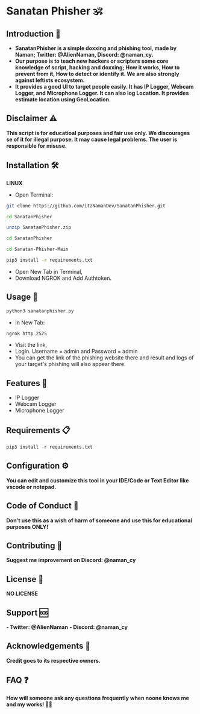 # Sanatan Phisher 🕉️

## Introduction 🌟
- **SanatanPhisher is a simple doxxing and phishing tool, made by Naman; Twitter: @AlienNaman, Discord: @naman_cy.**
- **Our purpose is to teach new hackers or scripters some core knowledge of script, hacking and doxxing; How it works, How to prevent from it, How to detect or identify it. We are also strongly against leftists ecosystem.**
- **It provides a good UI to target people easily. It has IP Logger, Webcam Logger, and Microphone Logger. It can also log Location. It provides estimate location using GeoLocation.**

## Disclaimer ⚠️
**This script is for educatioal purposes and fair use only. We discourages se of it for illegal purpose. It may cause legal problems. The user is responsible for misuse.**

## Installation 🛠️

**LINUX**
- Open Terminal:

```bash
git clone https://github.com/itzNamanDev/SanatanPhisher.git
```
```bash
cd SanatanPhisher
```
```bash
unzip SanatanPhisher.zip
```
```bash
cd SanatanPhisher
```
```bash
cd Sanatan-Phisher-Main
```
```bash
pip3 install -r requirements.txt
```

- Open New Tab in Terminal,
- Download NGROK and Add Authtoken.

## Usage 🚀

```bash
python3 sanatanphisher.py
```

- In New Tab:

```bash
ngrok http 2525
```

- Visit the link,
- Login. Username = admin and Password = admin
- You can get the link of the phishing website there and result and logs of your target's phishing will also appear there.

## Features 🎯
- IP Logger
- Webcam Logger
- Microphone Logger

## Requirements 📋
```py
pip3 install -r requirements.txt
```

## Configuration ⚙️
**You can edit and customize this tool in your IDE/Code or Text Editor like vscode or notepad.**

## Code of Conduct 🤝
**Don't use this as a wish of harm of someone and use this for educational purposes ONLY!**

## Contributing 🌱
**Suggest me improvement on Discord: @naman_cy**

## License 📜
**NO LICENSE**

## Support 🆘
**- Twitter: @AlienNaman**
**- Discord: @naman_cy**

## Acknowledgements 🙏
**Credit goes to its respective owners.**

## FAQ ❓
**How will someone ask any questions frequently when noone knows me and my works! 🥀💔**
